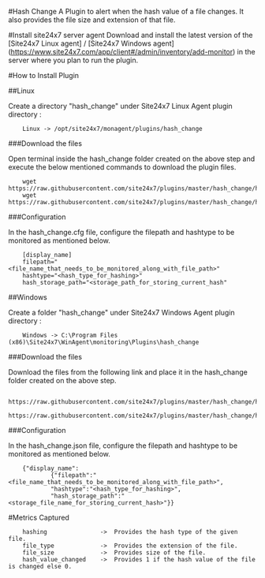 #Hash Change 
A Plugin to alert when the hash value of a file changes.  It also provides the file size and extension of that file.
	
#Install site24x7 server agent
Download and install the latest version of the [Site24x7 Linux agent] / [Site24x7 Windows agent] (https://www.site24x7.com/app/client#/admin/inventory/add-monitor) in the server where you plan to run the plugin.

#How to Install Plugin

##Linux

Create a directory "hash_change" under Site24x7 Linux Agent plugin directory :
	
		Linux -> /opt/site24x7/monagent/plugins/hash_change
		
###Download the files 

Open terminal inside the hash_change folder created on the above step and execute the below mentioned commands to download the plugin files.

		wget https://raw.githubusercontent.com/site24x7/plugins/master/hash_change/hash_change.py
		wget https://raw.githubusercontent.com/site24x7/plugins/master/hash_change/hash_change.cfg
		
###Configuration 

In the hash_change.cfg file, configure the filepath and hashtype to be monitored as mentioned below.

		[display_name]
		filepath="<file_name_that_needs_to_be_monitored_along_with_file_path>"
		hashtype="<hash_type_for_hashing>"	
		hash_storage_path="<storage_path_for_storing_current_hash"		
		
##Windows

Create a folder "hash_change" under Site24x7 Windows Agent plugin directory :

		Windows -> C:\Program Files (x86)\Site24x7\WinAgent\monitoring\Plugins\hash_change
		
###Download the files
		
Download the files from the following link and place it in the hash_change folder created on the above step.

		https://raw.githubusercontent.com/site24x7/plugins/master/hash_change/hash_change.py
		https://raw.githubusercontent.com/site24x7/plugins/master/hash_change/hash_change.json

###Configuration

In the hash_change.json file, configure the filepath and hashtype to be monitored as mentioned below.

		{"display_name":
				{"filepath":"<file_name_that_needs_to_be_monitored_along_with_file_path>",
				"hashtype":"<hash_type_for_hashing>",
				"hash_storage_path":"<storage_file_name_for_storing_current_hash>"}}

#Metrics Captured

		hashing               ->  Provides the hash type of the given file.
		file_type             ->  Provides the extension of the file.
		file_size             ->  Provides size of the file.
		hash_value_changed    ->  Provides 1 if the hash value of the file is changed else 0.
